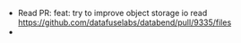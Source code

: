 - Read PR: feat: try to improve object storage io read https://github.com/datafuselabs/databend/pull/9335/files
-